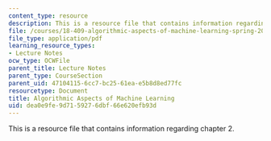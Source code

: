 ```yaml
---
content_type: resource
description: This is a resource file that contains information regarding chapter 2.
file: /courses/18-409-algorithmic-aspects-of-machine-learning-spring-2015/dea0e9fe9d7159276dbf66e620efb93d_MIT18_409S15_chapp2.pdf
file_type: application/pdf
learning_resource_types:
- Lecture Notes
ocw_type: OCWFile
parent_title: Lecture Notes
parent_type: CourseSection
parent_uid: 47104115-6cc7-bc25-61ea-e5b8d8ed77fc
resourcetype: Document
title: Algorithmic Aspects of Machine Learning
uid: dea0e9fe-9d71-5927-6dbf-66e620efb93d
---
```

This is a resource file that contains information regarding chapter 2.

